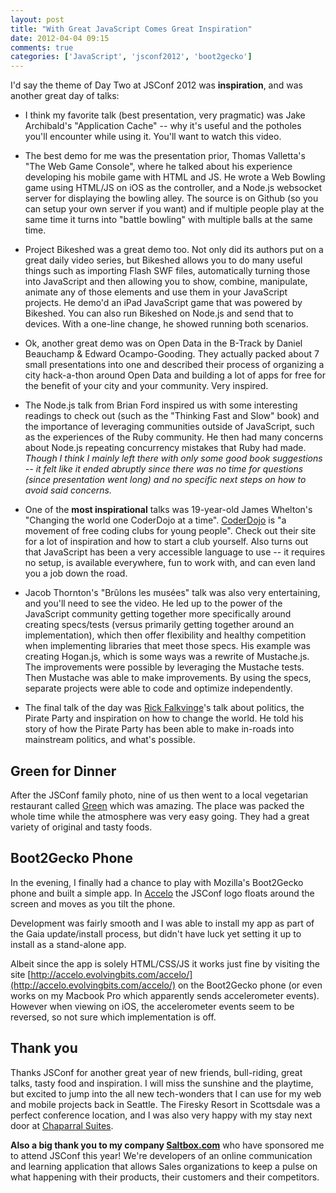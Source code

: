 ```yaml
---
layout: post
title: "With Great JavaScript Comes Great Inspiration"
date: 2012-04-04 09:15
comments: true
categories: ['JavaScript', 'jsconf2012', 'boot2gecko']
---
```

I'd say the theme of Day Two at JSConf 2012 was **inspiration**, and was another great day of talks:

* I think my favorite talk (best presentation, very pragmatic) was Jake Archibald's "Application Cache" -- why it's useful and the potholes you'll encounter while using it. You'll want to watch this video.

* The best demo for me was the presentation prior, Thomas Valletta's "The Web Game Console", where he talked about his experience developing his mobile game with HTML and JS. He wrote a Web Bowling game using HTML/JS on iOS as the controller, and a Node.js websocket server for displaying the bowling alley.  The source is on Github (so you can setup your own server if you want) and if multiple people play at the same time it turns into "battle bowling" with multiple balls at the same time.

* Project Bikeshed was a great demo too. Not only did its authors put on a great daily video series, but Bikeshed allows you to do many useful things such as importing Flash SWF files, automatically turning those into JavaScript and then allowing you to show, combine, manipulate, animate any of those elements and use them in your JavaScript projects.  He demo'd an iPad JavaScript game that was powered by Bikeshed.  You can also run Bikeshed on Node.js and send that to devices. With a one-line change, he showed running both scenarios.

* Ok, another great demo was on Open Data in the B-Track by Daniel Beauchamp & Edward Ocampo-Gooding. They actually packed about 7 small presentations into one and described their process of organizing a city hack-a-thon around Open Data and building a lot of apps for free for the benefit of your city and your community. Very inspired.

* The Node.js talk from Brian Ford inspired us with some interesting readings to check out (such as the "Thinking Fast and Slow" book) and the importance of leveraging communities outside of JavaScript, such as the experiences of the Ruby community.  He then had many concerns about Node.js repeating concurrency mistakes that Ruby had made. *Though I think I mainly left there with only some good book suggestions -- it felt like it ended abruptly since there was no time for questions (since presentation went long) and no specific next steps on how to avoid said concerns.*

* One of the **most inspirational** talks was 19-year-old James Whelton's "Changing the world one CoderDojo at a time". [CoderDojo](http://coderdojo.com/about-us/) is "a movement of free coding clubs for young people". Check out their site for a lot of inspiration and how to start a club yourself. Also turns out that JavaScript has been a very accessible language to use -- it requires no setup, is available everywhere, fun to work with, and can even land you a job down the road.

* Jacob Thornton's "Brûlons les musées" talk was also very entertaining, and you'll need to see the video. He led up to the power of the JavaScript community getting together more specifically around creating specs/tests (versus primarily getting together around an implementation), which then offer flexibility and healthy competition when implementing libraries that meet those specs. His example was creating Hogan.js, which is some ways was a rewrite of Mustache.js. The improvements were possible by leveraging the Mustache tests. Then Mustache was able to make improvements. By using the specs, separate projects were able to code and optimize independently.

* The final talk of the day was [Rick Falkvinge](http://falkvinge.net/)'s talk about politics, the Pirate Party and inspiration on how to change the world.  He told his story of how the Pirate Party has been able to make in-roads into mainstream politics, and what's possible.

## Green for Dinner

After the JSConf family photo, nine of us then went to a local vegetarian restaurant called [Green](http://greenvegetarian.com/) which was amazing.  The place was packed the whole time while the atmosphere was very easy going. They had a great variety of original and tasty foods.

## Boot2Gecko Phone

In the evening, I finally had a chance to play with Mozilla's Boot2Gecko phone and built a simple app. In [Accelo](https://github.com/briangershon/accelo) the JSConf logo floats around the screen and moves as you tilt the phone.

Development was fairly smooth and I was able to install my app as part of the Gaia update/install process, but didn't have luck yet setting it up to install as a stand-alone app.

Albeit since the app is solely HTML/CSS/JS it works just fine by visiting the site [http://accelo.evolvingbits.com/accelo/](http://accelo.evolvingbits.com/accelo/) on the Boot2Gecko phone (or even works on my Macbook Pro which apparently sends accelerometer events). However when viewing on iOS, the accelerometer events seem to be reversed, so not sure which implementation is off.

## Thank you

Thanks JSConf for another great year of new friends, bull-riding, great talks, tasty food and inspiration.  I will miss the sunshine and the playtime, but excited to jump into the all new tech-wonders that I can use for my web and mobile projects back in Seattle.  The Firesky Resort in Scottsdale was a perfect conference location, and I was also very happy with my stay next door at [Chaparral Suites](http://www.chaparralsuites.com/).

**Also a big thank you to my company [Saltbox.com](http://www.saltbox.com)** who have sponsored me to attend JSConf this year!  We're developers of an online communication and learning application that allows Sales organizations to keep a pulse on what happening with their products, their customers and their competitors.
